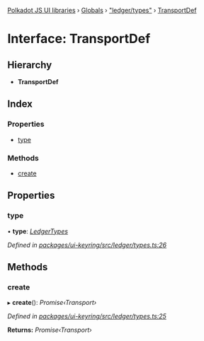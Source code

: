 [Polkadot JS UI libraries](../README.md) › [Globals](../globals.md) › ["ledger/types"](../modules/_ledger_types_.md) › [TransportDef](_ledger_types_.transportdef.md)

# Interface: TransportDef

## Hierarchy

* **TransportDef**

## Index

### Properties

* [type](_ledger_types_.transportdef.md#type)

### Methods

* [create](_ledger_types_.transportdef.md#create)

## Properties

###  type

• **type**: *[LedgerTypes](../modules/_ledger_types_.md#ledgertypes)*

*Defined in [packages/ui-keyring/src/ledger/types.ts:26](https://github.com/polkadot-js/ui/blob/c1644287/packages/ui-keyring/src/ledger/types.ts#L26)*

## Methods

###  create

▸ **create**(): *Promise‹Transport›*

*Defined in [packages/ui-keyring/src/ledger/types.ts:25](https://github.com/polkadot-js/ui/blob/c1644287/packages/ui-keyring/src/ledger/types.ts#L25)*

**Returns:** *Promise‹Transport›*
